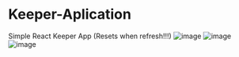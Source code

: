 # Keeper-Aplication
Simple React Keeper App (Resets when refresh!!!)
![image](https://user-images.githubusercontent.com/67241739/170230026-5ce06dbd-0c89-4376-82c3-029450d85330.png)
![image](https://user-images.githubusercontent.com/67241739/170230610-eac40c44-f817-4a1b-83f0-6ccb3ba76d43.png)
![image](https://user-images.githubusercontent.com/67241739/170230879-d67e1b44-5319-4cbd-b374-4d263a5871c0.png)
